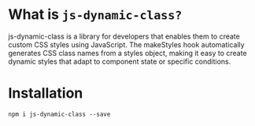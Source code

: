 # What is `js-dynamic-class?`

js-dynamic-class is a library for developers that enables them to create custom CSS styles using JavaScript. The makeStyles hook automatically generates CSS class names from a styles object, making it easy to create dynamic styles that adapt to component state or specific conditions.

# Installation

`npm i js-dynamic-class --save`

